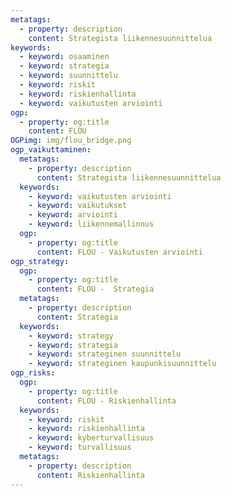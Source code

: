 ```yaml
---
metatags:
  - property: description
    content: Strategista liikennesuunnittelua
keywords:
  - keyword: osaaminen
  - keyword: strategia
  - keyword: suunnittelu
  - keyword: riskit
  - keyword: riskienhallinta
  - keyword: vaikutusten arviointi
ogp:
  - property: og:title
    content: FLOU
OGPimg: img/flou_bridge.png
ogp_vaikuttaminen:
  metatags:
    - property: description
      content: Strategista liikennesuunnittelua
  keywords:
    - keyword: vaikutusten arviointi
    - keyword: vaikutukset
    - keyword: arviointi
    - keyword: liikennemallinnus
  ogp:
    - property: og:title
      content: FLOU - Vaikutusten arviointi
ogp_strategy:
  ogp:
    - property: og:title
      content: FLOU -  Strategia
  metatags:
    - property: description
      content: Strategia
  keywords:
    - keyword: strategy
    - keyword: strategia
    - keyword: strateginen suunnittelu
    - keyword: strateginen kaupunkisuunnittelu
ogp_risks:
  ogp:
    - property: og:title
      content: FLOU - Riskienhallinta
  keywords:
    - keyword: riskit
    - keyword: riskienhallinta
    - keyword: kyberturvallisuus
    - keyword: turvallisuus
  metatags:
    - property: description
      content: Riskienhallinta
---
```

